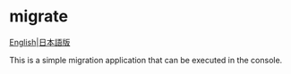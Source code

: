 # migrate

[English](README.md)|[日本語版](README.ja.md)

This is a simple migration application that can be executed in the console.


